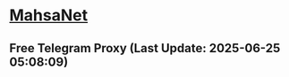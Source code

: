 
# [MahsaNet](https://t.me/mahsa_net)
## Free Telegram Proxy (Last Update: 2025-06-25 05:08:09)

    